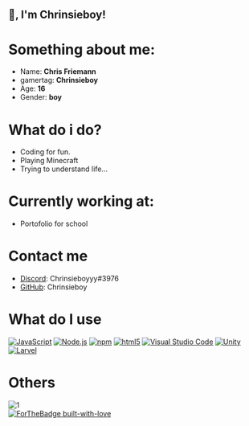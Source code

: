 ## 👋, I'm Chrinsieboy!

# Something about me:
- Name: **Chris Friemann**
- gamertag: **Chrinsieboy**
- Age: **16**
- Gender: **boy**

# What do i do?
- Coding for fun.
- Playing Minecraft
- Trying to understand life...

# Currently working at:
- Portofolio for school

# Contact me 
- [Discord](https://discord.com/): Chrinsieboyyy#3976
- [GitHub](https://github.com/Chrinsieboy): Chrinsieboy

# What do I use
[<img alt="JavaScript" src="https://img.shields.io/badge/-JavaScript-edb200?style=flat-square&logo=javascript&logoColor=white" />](https://developer.mozilla.org/en-US/docs/Web/JavaScript) [<img alt="Node.js" src="https://img.shields.io/badge/-Node.js-43853d?style=flat-square&logo=Node.js&logoColor=white" />](https://nodejs.org) [<img alt="npm" src="https://img.shields.io/badge/-NPM-CB3837?style=flat-square&logo=npm&logoColor=white" />](https://npmjs.com) [<img alt="html5" src="https://img.shields.io/badge/-HTML5-E34F26?style=flat-square&logo=html5&logoColor=white" />](https://developer.mozilla.org/en-US/docs/Web/Guide/HTML/HTML5) [<img alt="Visual Studio Code" src="https://img.shields.io/badge/-Visual Studio Code-007ACC?style=flat-square&logo=visual-studio-code&logoColor=white" />](https://code.visualstudio.com/) [![Unity](https://img.shields.io/badge/Unity-57b9d3.svg?style=flat&logo=unity)](https://unity3d.com)[![Larvel](https://img.shields.io/badge/laravel-000000.svg?style=flat&logo=laravel)](https://unity3d.com)

# Others
![1](https://github-readme-stats.vercel.app/api/top-langs/?username=Chrinsieboy&theme=blue-green)<br>
[![ForTheBadge built-with-love](http://ForTheBadge.com/images/badges/built-with-love.svg)](https://GitHub.com/Chrinsieboy/)
